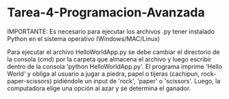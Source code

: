 # Tarea-4-Programacion-Avanzada
IMPORTANTE: Es necesario para ejecutar los archivos .py tener instalado Python en el sistema operativo (Windows/MAC/Linux)

Para ejecutar el archivo HelloWorldApp.py se debe cambiar el directorio de la consola (cmd) por la carpeta que almacena el archivo y luego escribir dentro de la consola 'python HelloWorldApp.py'. El programa imprime 'Hello World' y obliga al usuario a jugar a piedra, papel o tijeras (cachipun, rock-paper-scissors) pidiéndole un input de 'rock', 'paper' o 'scissors'. Luego, la computadora elige una opción al azar y se determina el ganador.
